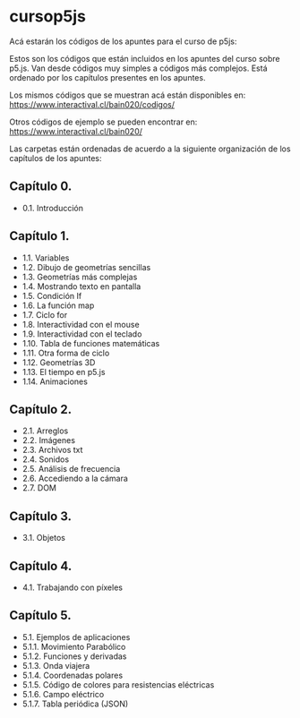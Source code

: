 # cursop5js
Acá estarán los códigos de los apuntes para el curso de p5js:

Estos son los códigos que están incluidos en los apuntes del curso sobre p5.js.
Van desde códigos muy simples a códigos más complejos.
Está ordenado por los capítulos presentes en los apuntes.

Los mismos códigos que se muestran acá están disponibles en:
https://www.interactival.cl/bain020/codigos/

Otros códigos de ejemplo se pueden encontrar en:
https://www.interactival.cl/bain020/

Las carpetas están ordenadas de acuerdo a la siguiente organización de los capítulos de los apuntes:

## Capítulo 0.
- 0.1. Introducción

## Capítulo 1.
- 1.1. Variables                                               
- 1.2. Dibujo de geometrías sencillas
- 1.3. Geometrías más complejas
- 1.4. Mostrando texto en pantalla
- 1.5. Condición If
- 1.6. La función map
- 1.7. Ciclo for
- 1.8. Interactividad con el mouse
- 1.9. Interactividad con el teclado
- 1.10. Tabla de funciones matemáticas
- 1.11. Otra forma de ciclo
- 1.12. Geometrías 3D
- 1.13. El tiempo en p5.js
- 1.14. Animaciones

## Capítulo 2.
- 2.1. Arreglos
- 2.2. Imágenes
- 2.3. Archivos txt
- 2.4. Sonidos
- 2.5. Análisis de frecuencia
- 2.6. Accediendo a la cámara
- 2.7. DOM

## Capítulo 3.
- 3.1. Objetos

## Capítulo 4.
- 4.1. Trabajando con píxeles

## Capítulo 5.
- 5.1. Ejemplos de aplicaciones
- 5.1.1. Movimiento Parabólico
- 5.1.2. Funciones y derivadas
- 5.1.3. Onda viajera
- 5.1.4. Coordenadas polares
- 5.1.5. Código de colores para resistencias eléctricas
- 5.1.6. Campo eléctrico
- 5.1.7. Tabla periódica (JSON)
